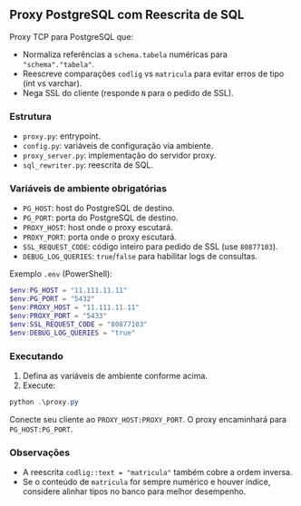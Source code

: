 ## Proxy PostgreSQL com Reescrita de SQL

Proxy TCP para PostgreSQL que:
- Normaliza referências a `schema.tabela` numéricas para `"schema"."tabela"`.
- Reescreve comparações `codlig` vs `matricula` para evitar erros de tipo (int vs varchar).
- Nega SSL do cliente (responde `N` para o pedido de SSL).

### Estrutura
- `proxy.py`: entrypoint.
- `config.py`: variáveis de configuração via ambiente.
- `proxy_server.py`: implementação do servidor proxy.
- `sql_rewriter.py`: reescrita de SQL.

### Variáveis de ambiente obrigatórias
- `PG_HOST`: host do PostgreSQL de destino.
- `PG_PORT`: porta do PostgreSQL de destino.
- `PROXY_HOST`: host onde o proxy escutará.
- `PROXY_PORT`: porta onde o proxy escutará.
- `SSL_REQUEST_CODE`: código inteiro para pedido de SSL (use `80877103`).
- `DEBUG_LOG_QUERIES`: `true`/`false` para habilitar logs de consultas.

Exemplo `.env` (PowerShell):
```powershell
$env:PG_HOST = "11.111.11.11"
$env:PG_PORT = "5432"
$env:PROXY_HOST = "11.111.11.11"
$env:PROXY_PORT = "5433"
$env:SSL_REQUEST_CODE = "80877103"
$env:DEBUG_LOG_QUERIES = "true"
```

### Executando
1. Defina as variáveis de ambiente conforme acima.
2. Execute:
```powershell
python .\proxy.py
```

Conecte seu cliente ao `PROXY_HOST:PROXY_PORT`. O proxy encaminhará para `PG_HOST:PG_PORT`.

### Observações
- A reescrita `codlig::text = "matricula"` também cobre a ordem inversa.
- Se o conteúdo de `matricula` for sempre numérico e houver índice, considere alinhar tipos no banco para melhor desempenho.



